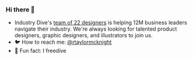 ### Hi there 👋

- Industry Dive's <a href='https://industrydive.design/'>team of 22 designers</a> is helping 12M business leaders navigate their industry. We're always looking for talented product designers, graphic designers, and illustrators to join us.
- 🐦 How to reach me: <a href='https://twitter.com/rtaylormcknight'>@rtaylormcknight</a>
- 🤿 Fun fact: I freedive
